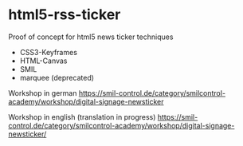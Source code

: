 # html5-rss-ticker

Proof of concept for html5 news ticker techniques

 - CSS3-Keyframes
 - HTML-Canvas
 - SMIL
 - marquee (deprecated)

Workshop in german
https://smil-control.de/category/smilcontrol-academy/workshop/digital-signage-newsticker


Workshop in english (translation in progress)
https://smil-control.de/category/smilcontrol-academy/workshop/digital-signage-newsticker/
